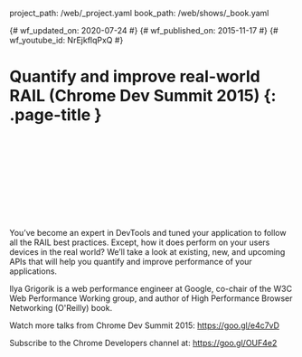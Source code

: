 project_path: /web/_project.yaml
book_path: /web/shows/_book.yaml

{# wf_updated_on: 2020-07-24 #}
{# wf_published_on: 2015-11-17 #}
{# wf_youtube_id: NrEjkflqPxQ #}

# Quantify and improve real-world RAIL (Chrome Dev Summit 2015) {: .page-title }


<div class="video-wrapper">
  <iframe class="devsite-embedded-youtube-video" data-video-id="NrEjkflqPxQ"
          data-autohide="1" data-showinfo="0" frameborder="0" allowfullscreen>
  </iframe>
</div>


You’ve become an expert in DevTools and tuned your application to follow all the RAIL best practices. Except, how it does perform on your users devices in the real world? We’ll take a look at existing, new, and upcoming APIs that will help you quantify and improve performance of your applications.

Ilya Grigorik is a web performance engineer at Google, co-chair of the W3C Web Performance Working group, and author of High Performance Browser Networking (O'Reilly) book.

Watch more talks from Chrome Dev Summit 2015: https://goo.gl/e4c7vD

Subscribe to the Chrome Developers channel at: https://goo.gl/OUF4e2
